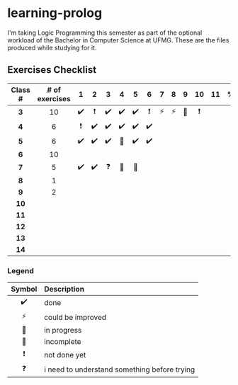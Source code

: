 # learning-prolog

I'm taking Logic Programming this semester as part of the optional workload of the Bachelor in Computer Science at UFMG. These are the files produced while studying for it.
 
## Exercises Checklist

Class # | # of exercises | 1 | 2 | 3 | 4 | 5 | 6 | 7 | 8 | 9 | 10 | 11 | %
:---: | :---: | :---: | :---: | :---: | :---: | :---: | :---: | :---: | :---: | :---: | :---: | :---: | :---:
**3** | 10 | :heavy_check_mark: | :heavy_exclamation_mark: | :heavy_check_mark: | :heavy_check_mark: | :heavy_check_mark: | :heavy_exclamation_mark: | :zap: | :zap: | :radio_button: | :heavy_exclamation_mark:
**4** | 6 | :heavy_exclamation_mark: | :heavy_check_mark: | :heavy_check_mark: | :heavy_check_mark: | :heavy_check_mark: | :heavy_check_mark: | |  | |  | | | | | | |  
**5** | 6 | :heavy_check_mark: | :heavy_check_mark: | :heavy_check_mark: | :radio_button:	  | :heavy_check_mark: | :heavy_check_mark: |  | | | |  
**6** | 10 |  | |  | | | | | | |  
**7** | 5 | :heavy_check_mark: | :heavy_check_mark: | :question: | :radio_button: | :construction: | | | | | |  
**8** | 1 |  | |  | | | | | | |  
**9** | 2 |  | |  | | | | | | |  
**10** | |  | |  | | | | | | |  
**11** | |  | |  | | | | | | |  
**12** | |  | |  | | | | | | |  
**13** | |  | |  | | | | | | |  
**14** | |  | |  | | | | | | |  

### Legend

Symbol | Description
:---: | :---
:heavy_check_mark: | done
:zap: | could be improved
:construction: | in progress
:radio_button: | incomplete
:heavy_exclamation_mark: | not done yet
:question: | i need to understand something before trying

